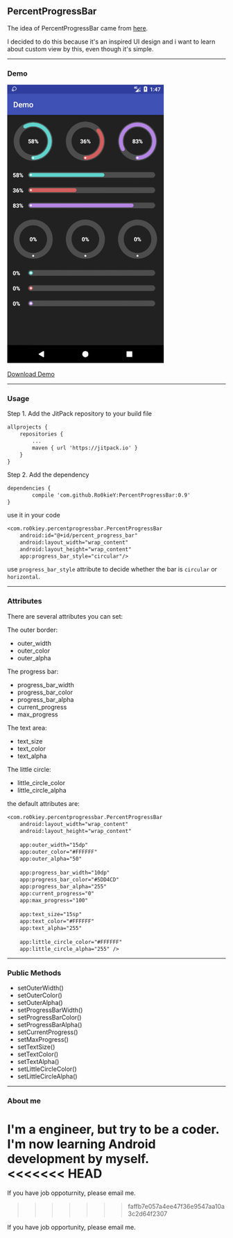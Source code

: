 ## PercentProgressBar

The idea of PercentProgressBar came from [here](https://www.uplabs.com/posts/line-data-visualization-design-concepts).

I decided to do this because it's an inspired UI design and i want to learn about custom view by this, even though it's simple.

****

### Demo

![img](https://github.com/Ro0kieY/PercentProgressBar/blob/master/screenshots/PercentProgressBar.gif?raw=true)

[Download Demo](https://github.com/Ro0kieY/PercentProgressBar)

****

### Usage

Step 1. Add the JitPack repository to your build file

	allprojects {
		repositories {
			...
			maven { url 'https://jitpack.io' }
		}
	}
Step 2. Add the dependency

	dependencies {
	        compile 'com.github.Ro0kieY:PercentProgressBar:0.9'
	}
use it in your code

```
<com.ro0kiey.percentprogressbar.PercentProgressBar
    android:id="@+id/percent_progress_bar"
    android:layout_width="wrap_content"
    android:layout_height="wrap_content"
    app:progress_bar_style="circular"/>
```

use `progress_bar_style` attribute to decide whether the bar is `circular` or `horizontal`.

****

### Attributes

There are several attributes you can set:

The outer border:

* outer_width
* outer_color
* outer_alpha

The progress bar:

* progress_bar_width
* progress_bar_color
* progress_bar_alpha
* current_progress
* max_progress

The text area:

* text_size
* text_color
* text_alpha

The little circle:

* little_circle_color
* little_circle_alpha

the default attributes are:

```
<com.ro0kiey.percentprogressbar.PercentProgressBar
    android:layout_width="wrap_content"
    android:layout_height="wrap_content"

    app:outer_width="15dp"
    app:outer_color="#FFFFFF"
    app:outer_alpha="50"

    app:progress_bar_width="10dp"
    app:progress_bar_color="#5DD4CD"
    app:progress_bar_alpha="255"
    app:current_progress="0"
    app:max_progress="100"

    app:text_size="15sp"
    app:text_color="#FFFFFF"
    app:text_alpha="255"

    app:little_circle_color="#FFFFFF"
    app:little_circle_alpha="255" />
```

****

### Public Methods

* setOuterWidth() 
* setOuterColor() 
* setOuterAlpha()  
* setProgressBarWidth()  
* setProgressBarColor()  
* setProgressBarAlpha()  
* setCurrentProgress()  
* setMaxProgress()  
* setTextSize()  
* setTextColor()  
* setTextAlpha()  
* setLittleCircleColor()  
* setLittleCircleAlpha()

****

### About me 

I'm a engineer, but try to be a coder.  I'm now learning Android development by myself.  
<<<<<<< HEAD
=======
If you have job oppoturnity, please email me.
>>>>>>> faffb7e057a4ee47f36e9547aa10a3c2d64f2307

If you have job opportunity, please email me.